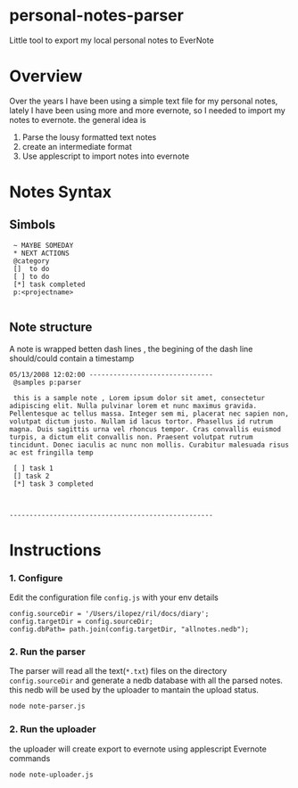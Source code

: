 # personal-notes-parser
Little tool to export my local personal notes to EverNote


# Overview

Over the years I have been using a simple text file for my personal notes, lately I have been using more and more evernote, so 
I needed to import my notes to evernote. the general idea is

1. Parse the lousy formatted text notes 
2. create an intermediate format
3. Use applescript to import notes into evernote 


# Notes Syntax

## Simbols

```
 ~ MAYBE SOMEDAY
 * NEXT ACTIONS
 @category
 []  to do
 [ ] to do
 [*] task completed
 p:<projectname>    
  
```

## Note structure

A note is wrapped betten dash lines , the begining of the dash line should/could contain a timestamp

```
05/13/2008 12:02:00 ------------------------------- 
 @samples p:parser

 this is a sample note , Lorem ipsum dolor sit amet, consectetur adipiscing elit. Nulla pulvinar lorem et nunc maximus gravida. Pellentesque ac tellus massa. Integer sem mi, placerat nec sapien non, volutpat dictum justo. Nullam id lacus tortor. Phasellus id rutrum magna. Duis sagittis urna vel rhoncus tempor. Cras convallis euismod turpis, a dictum elit convallis non. Praesent volutpat rutrum tincidunt. Donec iaculis ac nunc non mollis. Curabitur malesuada risus ac est fringilla temp

 [ ] task 1
 [] task 2
 [*] task 3 completed



---------------------------------------------------
 ```


# Instructions

### 1. Configure
 
 Edit the configuration file `config.js` with your env details
```
config.sourceDir = '/Users/ilopez/ril/docs/diary';
config.targetDir = config.sourceDir;
config.dbPath= path.join(config.targetDir, "allnotes.nedb");

```

### 2. Run the parser
 
 The parser will read all the text(`*.txt`) files on the directory `config.sourceDir` and generate a nedb database 
  with all the parsed notes. this nedb will be used by the uploader to mantain the upload status.

```bash
node note-parser.js
```


### 2. Run the uploader
 
 the uploader will create export to evernote using applescript Evernote commands  

```bash
node note-uploader.js


